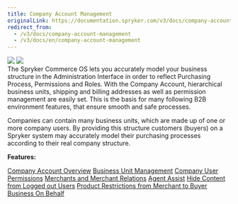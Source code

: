 ```yaml
---
title: Company Account Management
originalLink: https://documentation.spryker.com/v3/docs/company-account-management
redirect_from:
  - /v3/docs/company-account-management
  - /v3/docs/en/company-account-management
---
```


<div class='feature-text'>
    <div class='feature-images'>
    <img class="light-mode" src="https://spryker.s3.eu-central-1.amazonaws.com/docs/Document+360/Capabilities+icons/light/company+account+management.svg"/>
    <img class="dark-mode" src="https://spryker.s3.eu-central-1.amazonaws.com/docs/Document+360/Capabilities+icons/dark/Company+Account+Management.svg"/>
    </div>
    <div class="feature-text-wrap">
 The Spryker Commerce OS lets you accurately model your business structure in the Administration Interface in order to reflect Purchasing Process, Permissions and Roles. With the Company Account, hierarchical business units, shipping and billing addresses as well as permission management are easily set. This is the basis for many following B2B environment features, that ensure smooth and safe processes.
        
Companies can contain many business units, which are made up of one or more company users. By providing this structure customers (buyers) on a Spryker system may accurately model their purchasing processes according to their real company structure.
    </div>
</div>

**Features:**

<div>
<a class="feature-link" href="https://documentation.spryker.com/v3/docs/company-account-overview">Company Account Overview</a>    
<a class="feature-link" href="https://documentation.spryker.com/v3/docs/business-unit-management">Business Unit Management</a>
<a class="feature-link" href="https://documentation.spryker.com/v3/docs/company-user-roles-and-permissions-overview">Company User Permissions</a>
<a class="feature-link" href="https://documentation.spryker.com/v3/docs/merchants-and-merchant-relations">Merchants and Merchant Relations</a>
<a class="feature-link" href="https://documentation.spryker.com/v3/docs/agent-assist">Agent Assist</a>
<a class="feature-link" href="https://documentation.spryker.com/v4/docs/hide-content-from-logged-out-users">Hide Content from Logged out Users</a>
<a class="feature-link" href="https://documentation.spryker.com/v3/docs/product-restrictions-from-merchant-to-buyer">Product Restrictions from Merchant to Buyer</a>
<a class="feature-link" href="https://documentation.spryker.com/v3/docs/business-on-behalf">Business On Behalf</a>
</div>
